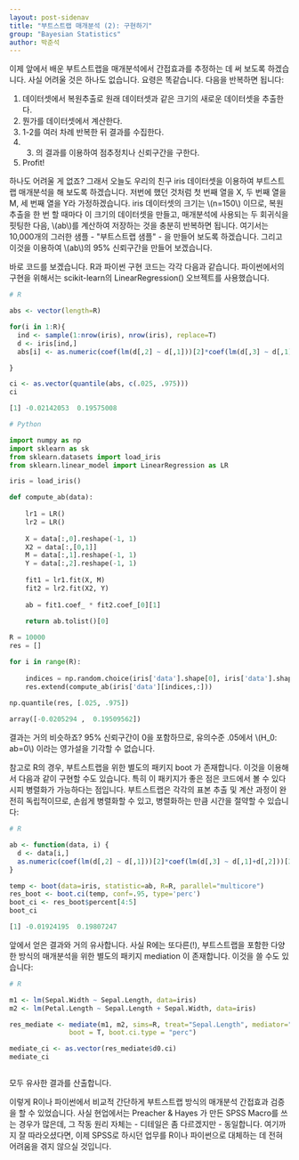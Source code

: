 ```yaml
---
layout: post-sidenav
title: "부트스트랩 매개분석 (2): 구현하기"
group: "Bayesian Statistics"
author: 박준석
---
```


이제 앞에서 배운 부트스트랩을 매개분석에서 간접효과를 추정하는 데 써 보도록 하겠습니다. 사실 어려울 것은 하나도 없습니다. 요령은 똑같습니다. 다음을 반복하면 됩니다:

1. 데이터셋에서 복원추출로 원래 데이터셋과 같은 크기의 새로운 데이터셋을 추출한다.
2. 뭔가를 데이터셋에서 계산한다.
3. 1-2를 여러 차례 반복한 뒤 결과를 수집한다.
4. 3. 의 결과를 이용하여 점추정치나 신뢰구간을 구한다.
5. Profit!

하나도 어려울 게 없죠? 그래서 오늘도 우리의 친구 iris 데이터셋을 이용하여 부트스트랩 매개분석을 해 보도록 하겠습니다. 저번에 했던 것처럼 첫 번째 열을 X, 두 번째 열을 M, 세 번째 열을 Y라 가정하겠습니다. iris 데이터셋의 크기는 \\(n=150\\) 이므로, 복원추출을 한 번 할 때마다 이 크기의 데이터셋을 만들고, 매개분석에 사용되는 두 회귀식을 핏팅한 다음, \\(ab\\)를 계산하여 저장하는 것을 충분히 반복하면 됩니다. 여기서는 10,000개의 그러한 샘플 - "부트스트랩 샘플" - 을 만들어 보도록 하겠습니다. 그리고 이것을 이용하여 \\(ab\\)의 95% 신뢰구간을 만들어 보겠습니다.

바로 코드를 보겠습니다. R과 파이썬 구현 코드는 각각 다음과 같습니다. 파이썬에서의 구현을 위해서는 scikit-learn의 LinearRegression() 오브젝트를 사용했습니다.

```r
# R

abs <- vector(length=R)

for(i in 1:R){
  ind <- sample(1:nrow(iris), nrow(iris), replace=T)
  d <- iris[ind,]
  abs[i] <- as.numeric(coef(lm(d[,2] ~ d[,1]))[2]*coef(lm(d[,3] ~ d[,1]+d[,2]))[3])

}

ci <- as.vector(quantile(abs, c(.025, .975)))
ci
```
```r
[1] -0.02142053  0.19575008
```
```python
# Python

import numpy as np
import sklearn as sk
from sklearn.datasets import load_iris
from sklearn.linear_model import LinearRegression as LR

iris = load_iris()

def compute_ab(data):
    
    lr1 = LR()
    lr2 = LR()
    
    X = data[:,0].reshape(-1, 1)
    X2 = data[:,[0,1]]
    M = data[:,1].reshape(-1, 1)
    Y = data[:,2].reshape(-1, 1)
    
    fit1 = lr1.fit(X, M)
    fit2 = lr2.fit(X2, Y)
    
    ab = fit1.coef_ * fit2.coef_[0][1]
    
    return ab.tolist()[0]

R = 10000
res = []

for i in range(R):
    
    indices = np.random.choice(iris['data'].shape[0], iris['data'].shape[0], replace=True)
    res.extend(compute_ab(iris['data'][indices,:]))
    
np.quantile(res, [.025, .975])    
```
```python
array([-0.0205294 ,  0.19509562])
```

결과는 거의 비슷하죠? 95% 신뢰구간이 0을 포함하므로, 유의수준 .05에서 \\(H_0: ab=0\\) 이라는 영가설을 기각할 수 없습니다.

참고로 R의 경우, 부트스트랩을 위한 별도의 패키지 boot 가 존재합니다. 이것을 이용해서 다음과 같이 구현할 수도 있습니다. 특히 이 패키지가 좋은 점은 코드에서 볼 수 있다시피 병렬화가 가능하다는 점입니다. 부트스트랩은 각각의 표본 추출 및 계산 과정이 완전히 독립적이므로, 손쉽게 병렬화할 수 있고, 병렬화하는 만큼 시간을 절약할 수 있습니다:

```r
# R

ab <- function(data, i) {
  d <- data[i,]
  as.numeric(coef(lm(d[,2] ~ d[,1]))[2]*coef(lm(d[,3] ~ d[,1]+d[,2]))[3])
}

temp <- boot(data=iris, statistic=ab, R=R, parallel="multicore")
res_boot <- boot.ci(temp, conf=.95, type='perc')
boot_ci <- res_boot$percent[4:5]
boot_ci
```
```r
[1] -0.01924195  0.19807247
```

앞에서 얻은 결과와 거의 유사합니다. 사실 R에는 또다른(!), 부트스트랩을 포함한 다양한 방식의 매개분석을 위한 별도의 패키지 mediation 이 존재합니다. 이것을 쓸 수도 있습니다:

```r
# R

m1 <- lm(Sepal.Width ~ Sepal.Length, data=iris)
m2 <- lm(Petal.Length ~ Sepal.Length + Sepal.Width, data=iris)

res_mediate <- mediate(m1, m2, sims=R, treat="Sepal.Length", mediator="Sepal.Width",
               boot = T, boot.ci.type = "perc")

mediate_ci <- as.vector(res_mediate$d0.ci)
mediate_ci
```
```r

```

모두 유사한 결과를 산출합니다.

이렇게 R이나 파이썬에서 비교적 간단하게 부트스트랩 방식의 매개분석 간접효과 검증을 할 수 있었습니다. 사실 현업에서는 Preacher & Hayes 가 만든 SPSS Macro를 쓰는 경우가 많은데, 그 작동 원리 자체는 - 디테일은 좀 다르겠지만 - 동일합니다. 여기까지 잘 따라오셨다면, 이제 SPSS로 하시던 업무를 R이나 파이썬으로 대체하는 데 전혀 어려움을 겪지 않으실 것입니다.
